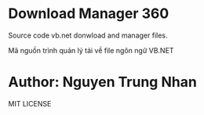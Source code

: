 # Download Manager 360
 Source code vb.net donwload and manager files.
 
 Mã nguồn trình quản lý tải về file ngôn ngữ VB.NET
 
# Author: Nguyen Trung Nhan
MIT LICENSE
